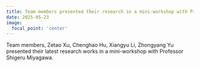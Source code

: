 ```yaml
---
title: Team members presented their research in a mini-workshop with Prof Shigeru Miyagawa!
date: 2025-05-23
image:
  focal_point: 'center'
---
```


Team members, Zetao Xu, Chenghao Hu, Xiangyu Li, Zhongyang Yu presented their latest research works in a mini-workshop with Professor Shigeru Miyagawa.
